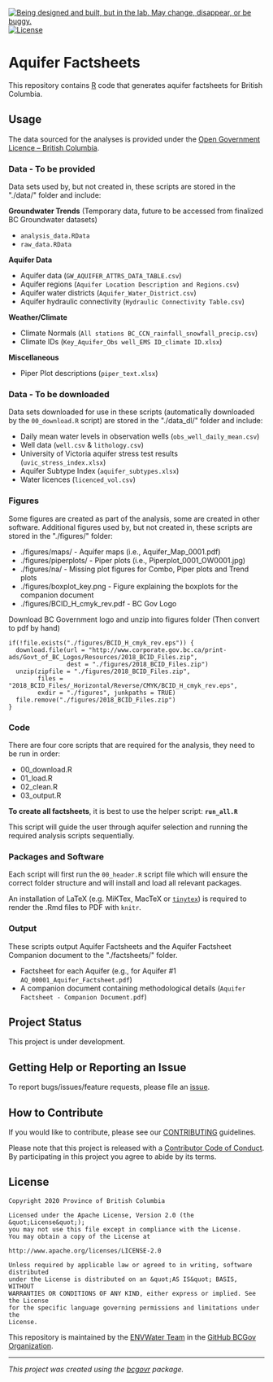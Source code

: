 <a id="devex-badge" rel="Exploration" href="https://github.com/BCDevExchange/assets/blob/master/README.md"><img alt="Being designed and built, but in the lab. May change, disappear, or be buggy." style="border-width:0" src="https://assets.bcdevexchange.org/images/badges/exploration.svg" title="Being designed and built, but in the lab. May change, disappear, or be buggy." /></a>[![License](https://img.shields.io/badge/License-Apache%202.0-blue.svg)](https://opensource.org/licenses/Apache-2.0)

# Aquifer Factsheets

This repository contains [R](http://www.r-project.org) code that generates aquifer factsheets for British Columbia. 

## Usage

The data sourced for the analyses is provided under the [Open Government Licence – British Columbia](http://www2.gov.bc.ca/gov/content?id=A519A56BC2BF44E4A008B33FCF527F61).

### Data - To be provided

Data sets used by, but not created in, these scripts are stored in the "./data/" folder and include:

**Groundwater Trends** (Temporary data, future to be accessed from finalized BC Groundwater datasets)  
- `analysis_data.RData`
- `raw_data.RData`

**Aquifer Data**  
- Aquifer data (`GW_AQUIFER_ATTRS_DATA_TABLE.csv`)
- Aquifer regions (`Aquifer Location Description and Regions.csv`)
- Aquifer water districts (`Aquifer_Water_District.csv`)
- Aquifer hydraulic connectivity (`Hydraulic Connectivity Table.csv`)

**Weather/Climate**  
- Climate Normals (`All stations BC_CCN_rainfall_snowfall_precip.csv`)
- Climate IDs (`Key_Aquifer_Obs well_EMS ID_climate ID.xlsx`)

**Miscellaneous**  
- Piper Plot descriptions (`piper_text.xlsx`)

### Data - To be downloaded

Data sets downloaded for use in these scripts (automatically downloaded by the `00_download.R` script) are stored in the "./data_dl/" folder and include:

- Daily mean water levels in observation wells (`obs_well_daily_mean.csv`)
- Well data (`well.csv` & `lithology.csv`)
- University of Victoria aquifer stress test results (`uvic_stress_index.xlsx`)
- Aquifer Subtype Index (`aquifer_subtypes.xlsx`)
- Water licences (`licenced_vol.csv`)


### Figures

Some figures are created as part of the analysis, some are created in other software. Additional figures used by, but not created in, these scripts are stored in the "./figures/" folder:  

- ./figures/maps/ - Aquifer maps (i.e., Aquifer_Map_0001.pdf)
- ./figures/piperplots/ - Piper plots (i.e., Piperplot_0001_OW0001.jpg)
- ./figures/na/ - Missing plot figures for Combo, Piper plots and Trend plots
- ./figures/boxplot_key.png - Figure explaining the boxplots for the companion document
- ./figures/BCID_H_cmyk_rev.pdf - BC Gov Logo

Download BC Government logo and unzip into figures folder (Then convert to pdf by hand)
```
if(!file.exists("./figures/BCID_H_cmyk_rev.eps")) {
  download.file(url = "http://www.corporate.gov.bc.ca/print-ads/Govt_of_BC_Logos/Resources/2018_BCID_Files.zip",
                dest = "./figures/2018_BCID_Files.zip")
  unzip(zipfile = "./figures/2018_BCID_Files.zip",
        files = "2018_BCID_Files/_Horizontal/Reverse/CMYK/BCID_H_cmyk_rev.eps",
        exdir = "./figures", junkpaths = TRUE)
  file.remove("./figures/2018_BCID_Files.zip")
}
```

### Code

There are four core scripts that are required for the analysis, they need to be run in order:

- 00_download.R
- 01_load.R
- 02_clean.R
- 03_output.R

**To create all factsheets**, it is best to use the helper script: **`run_all.R`**

This script will guide the user through aquifer selection and running the required analysis scripts sequentially.

### Packages and Software

Each script will first run the `00_header.R` script file which will ensure the correct folder structure and will install and load all relevant packages. 

An installation of LaTeX (e.g. MiKTex, MacTeX or [`tinytex`](https://cran.r-project.org/web/packages/tinytex/index.html)) is required to render the .Rmd files to PDF with `knitr`.

### Output

These scripts output Aquifer Factsheets and the Aquifer Factsheet Companion document to the "./factsheets/" folder.

- Factsheet for each Aquifer (e.g., for Aquifer #1 `AQ_00001_Aquifer_Factsheet.pdf`)
- A companion document containing methodological details (`Aquifer Factsheet - Companion Document.pdf`)


## Project Status

This project is under development.


## Getting Help or Reporting an Issue

To report bugs/issues/feature requests, please file an [issue](https://github.com/bcgov/aquifer-factsheets/issues/).


## How to Contribute

If you would like to contribute, please see our [CONTRIBUTING](CONTRIBUTING.md) guidelines.

Please note that this project is released with a [Contributor Code of Conduct](CODE_OF_CONDUCT.md). By participating in this project you agree to abide by its terms.

## License

```
Copyright 2020 Province of British Columbia

Licensed under the Apache License, Version 2.0 (the &quot;License&quot;);
you may not use this file except in compliance with the License.
You may obtain a copy of the License at

http://www.apache.org/licenses/LICENSE-2.0

Unless required by applicable law or agreed to in writing, software distributed
under the License is distributed on an &quot;AS IS&quot; BASIS, WITHOUT
WARRANTIES OR CONDITIONS OF ANY KIND, either express or implied. See the License
for the specific language governing permissions and limitations under the
License.
```

This repository is maintained by the [ENVWater Team](https://github.com/orgs/bcgov/teams/envwater/members) in the [GitHub BCGov Organization](https://github.com/bcgov). 

---
*This project was created using the [bcgovr](https://github.com/bcgov/bcgovr) package.* 
